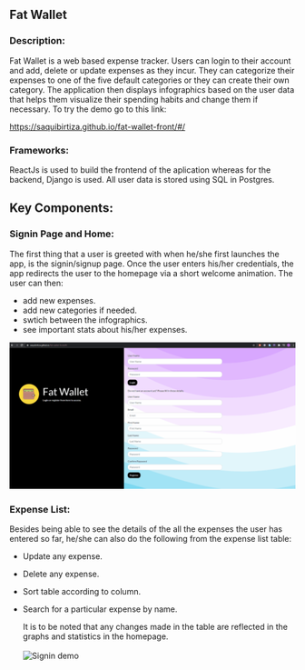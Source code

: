 ## Fat Wallet

### Description:

Fat Wallet is a web based expense tracker. Users can login to their account and add, delete or update expenses as they incur. They can categorize their expenses to one of the five default categories or they can create their own category. The application then displays infographics based on the user data that helps them visualize their spending habits and change them if necessary. To try the demo go to this link:<br />

https://saquibirtiza.github.io/fat-wallet-front/#/

### Frameworks:

ReactJs is used to build the frontend of the aplication whereas for the backend, Django is used. All user data is stored using SQL in Postgres.

## Key Components:

### Signin Page and Home:

The first thing that a user is greeted with when he/she first launches the app, is the signin/signup page. Once the user enters his/her credentials, the app redirects the user to the homepage via a short welcome animation. The user can then:

- add new expenses.
- add new categories if needed.
- swtich between the infographics.
- see important stats about his/her expenses.<br />

![Welcome Page demo](demo/demo1.gif)

### Expense List:

Besides being able to see the details of the all the expenses the user has entered so far, he/she can also do the following from the expense list table:

- Update any expense.
- Delete any expense.
- Sort table according to column.
- Search for a particular expense by name.<br />

  It is to be noted that any changes made in the table are reflected in the graphs and statistics in the homepage. <br /><br />
  ![Signin demo](demo/demo2.gif)
